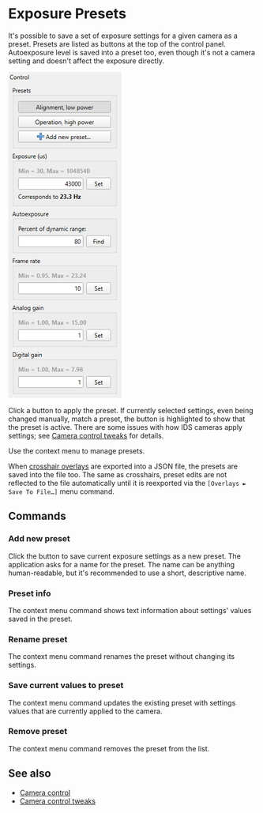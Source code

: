 # Exposure Presets

It's possible to save a set of exposure settings for a given camera as a preset. Presets are listed as buttons at the top of the control panel. Autoexposure level is saved into a preset too, even though it's not a camera setting and doesn't affect the exposure directly.

![Screenshot](./img/cam_control.png)

Click a button to apply the preset. If currently selected settings, even being changed manually, match a preset, the button is highlighted to show that the preset is active. There are some issues with how IDS cameras apply settings; see [Camera control tweaks](./app_settings_opts.md#tweaks) for details.

Use the context menu to manage presets.

When [crosshair overlays](./overlays.md) are exported into a JSON file, the presets are saved into the file too. The same as crosshairs, preset edits are not reflected to the file automatically until it is reexported via the `[Overlays ► Save To File…]` menu command.

## Commands

### Add new preset

Click the button to save current exposure settings as a new preset. The application asks for a name for the preset. The name can be anything human-readable, but it's recommended to use a short, descriptive name.

### Preset info

The context menu command shows text information about settings' values saved in the preset.

### Rename preset

The context menu command renames the preset without changing its settings.

### Save current values to preset

The context menu command updates the existing preset with settings values that are currently applied to the camera.

### Remove preset

The context menu command removes the preset from the list.

## See also

- [Camera control](./cam_control.md)
- [Camera control tweaks](./app_settings_opts.md)

